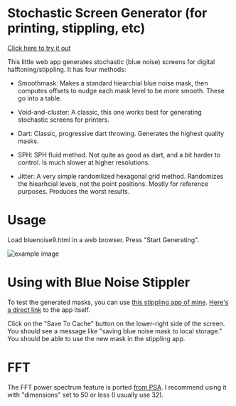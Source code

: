 Stochastic Screen Generator (for printing, stippling, etc)
==========================================

[Click here to try it out](http://joeedh.github.io/StochasticScreenGenerator/bluenoise9.html)

This little web app generates stochastic (blue noise) screens
for digital halftoning/stippling.  It has four methods:

* Smoothmask: Makes a standard hiearchial blue noise mask, then computes offsets to nudge each mask level to be more smooth.
              These go into a table.
* Void-and-cluster: A classic, this one works best for generating
  stochastic screens for printers.
  
* Dart:  Classic, progressive dart throwing.  Generates
  the highest quality masks.
  
* SPH: SPH fluid method.  Not quite as good as dart, and 
  a bit harder to control.  Is much slower at higher resolutions.
  
* Jitter: A very simple randomlized hexagonal grid method.  Randomizes the
  hiearhcial levels, not the point positions.  Mostly for reference purposes.
  Produces the worst results.
  
Usage
=====

Load bluenoise9.html in a web browser.  Press "Start Generating".

![example image](http://joeedh.github.io/StochasticScreenGenerator/examples/Startup.png "Example")

Using with Blue Noise Stippler
==============================
To test the generated masks, you can use [this stippling app of mine](https://github.com/joeedh/BlueNoiseStippling).
[Here's a direct link](http://joeedh.github.io/BlueNoiseStippling/bluenoise6.html) to the app itself.

Click on the "Save To Cache" button on the lower-right side of the screen.  You should see a 
message like "saving blue noise mask to local storage."  You should be able to use the new mask
in the stippling app.

FFT
===
The FFT power spectrum feature is ported [from PSA](https://github.com/nodag/psa).
I recommend using it with "dimensions" set to 50 or less (I usually use 32).






